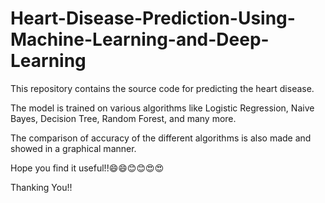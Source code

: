 # Heart-Disease-Prediction-Using-Machine-Learning-and-Deep-Learning

This repository contains the source code for predicting the heart disease.

The model is trained on various algorithms like Logistic Regression, Naive Bayes, Decision Tree, Random Forest, and many more.

The comparison of accuracy of the different algorithms is also made and showed in a graphical manner.

Hope you find it useful!!😄😄😊😊😍😍

Thanking You!!
